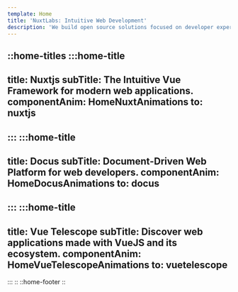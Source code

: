 ```yaml
---
template: Home
title: 'NuxtLabs: Intuitive Web Development'
description: 'We build open source solutions focused on developer experience such as NuxtJS, Docus and Vue Telescope.'
---
```


::home-titles
  :::home-title
  ---
  title: Nuxtjs
  subTitle: The Intuitive Vue Framework for modern web applications.
  componentAnim: HomeNuxtAnimations
  to: nuxtjs
  ---
  :::
  :::home-title
  ---
  title: Docus
  subTitle: Document-Driven Web Platform for web developers.
  componentAnim: HomeDocusAnimations
  to: docus
  ---
  :::
  :::home-title
  ---
  title: Vue Telescope
  subTitle: Discover web applications made with VueJS and its ecosystem.
  componentAnim: HomeVueTelescopeAnimations
  to: vuetelescope
  ---
  :::
::
::home-footer
::
